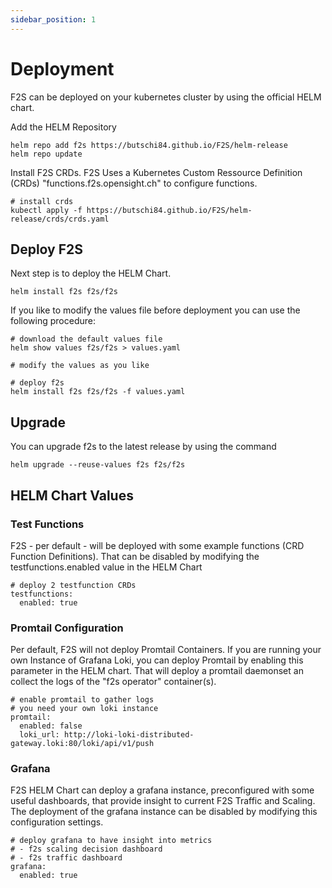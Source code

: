 ```yaml
---
sidebar_position: 1
---
```


# Deployment

F2S can be deployed on your kubernetes cluster by using the official HELM chart.

Add the HELM Repository
```
helm repo add f2s https://butschi84.github.io/F2S/helm-release
helm repo update
```

Install F2S CRDs. F2S Uses a Kubernetes Custom Ressource Definition (CRDs) "functions.f2s.opensight.ch" to configure functions.
```
# install crds
kubectl apply -f https://butschi84.github.io/F2S/helm-release/crds/crds.yaml
```

## Deploy F2S
Next step is to deploy the HELM Chart.
```
helm install f2s f2s/f2s
```

If you like to modify the values file before deployment you can use the following procedure:
```
# download the default values file
helm show values f2s/f2s > values.yaml

# modify the values as you like

# deploy f2s
helm install f2s f2s/f2s -f values.yaml

```

## Upgrade
You can upgrade f2s to the latest release by using the command

```
helm upgrade --reuse-values f2s f2s/f2s
```

## HELM Chart Values

### Test Functions
F2S - per default - will be deployed with some example functions (CRD Function Definitions). That can be disabled by modifying the testfunctions.enabled value in the HELM Chart
```
# deploy 2 testfunction CRDs
testfunctions:
  enabled: true
```

### Promtail Configuration
Per default, F2S will not deploy Promtail Containers. If you are running your own Instance of Grafana Loki, you can deploy Promtail by enabling this parameter in the HELM chart. That will deploy a promtail daemonset an collect the logs of the "f2s operator" container(s).

```
# enable promtail to gather logs
# you need your own loki instance
promtail:
  enabled: false
  loki_url: http://loki-loki-distributed-gateway.loki:80/loki/api/v1/push
```

### Grafana
F2S HELM Chart can deploy a grafana instance, preconfigured with some useful dashboards, that provide insight to current F2S Traffic and Scaling. The deployment of the grafana instance can be disabled by modifying this configuration settings.
```
# deploy grafana to have insight into metrics
# - f2s scaling decision dashboard
# - f2s traffic dashboard
grafana:
  enabled: true

```